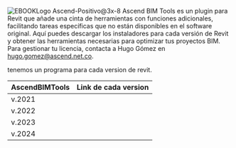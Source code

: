 ![EBOOKLogo Ascend-Positivo@3x-8](https://github.com/Forsa-Ascend/AscendBIMToolsVersions/assets/170473047/e6c10407-9bef-4fee-b595-0639aac13679)
Ascend BIM Tools es un plugin para Revit que añade una cinta de herramientas con funciones adicionales, facilitando tareas específicas que no están disponibles en el software original. Aquí puedes descargar los instaladores para cada versión de Revit y obtener las herramientas necesarias para optimizar tus proyectos BIM. Para gestionar tu licencia, contacta a Hugo Gómez en hugo.gomez@ascend.net.co.

tenemos un programa para cada version de revit.

| AscendBIMTools | Link de cada version |
| - | -- |
| v.2021 | [](https://github.com/Forsa-Ascend/AscendBIMToolsVersions/releases/tag/v.2021) |
| v.2022 | [](https://github.com/Forsa-Ascend/AscendBIMToolsVersions/releases/tag/v.2022) |
| v.2023 | [](https://github.com/Forsa-Ascend/AscendBIMToolsVersions/releases/tag/v.2023) |
| v.2024 | [](https://github.com/Forsa-Ascend/AscendBIMToolsVersions/releases/tag/v.2024) |
